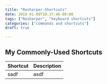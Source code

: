 ```yaml
---
title: "Resharper-Shortcuts"
date: 2018-01-09T10:37:46-08:00
tags: ["Resharper", "keyboard shortcuts"]
categories: ["commands and shortcuts"]
draft: true

---
```



## My Commonly-Used Shortcuts

Shortcut | Description
---------|------------
sadf | asdf 
